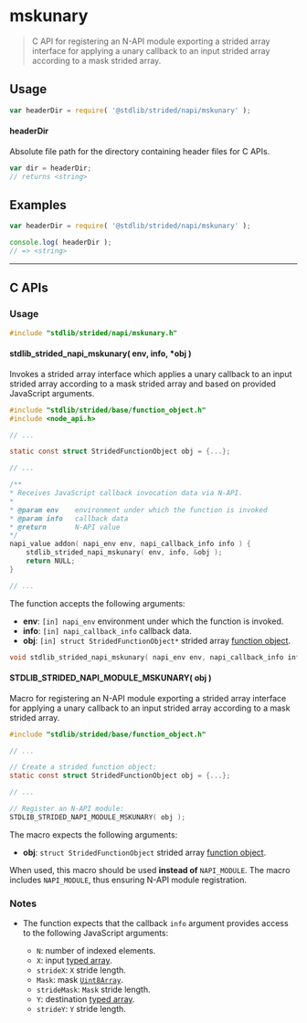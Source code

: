 <!--

@license Apache-2.0

Copyright (c) 2020 The Stdlib Authors.

Licensed under the Apache License, Version 2.0 (the "License");
you may not use this file except in compliance with the License.
You may obtain a copy of the License at

   http://www.apache.org/licenses/LICENSE-2.0

Unless required by applicable law or agreed to in writing, software
distributed under the License is distributed on an "AS IS" BASIS,
WITHOUT WARRANTIES OR CONDITIONS OF ANY KIND, either express or implied.
See the License for the specific language governing permissions and
limitations under the License.

-->

# mskunary

> C API for registering an N-API module exporting a strided array interface for applying a unary callback to an input strided array according to a mask strided array.

<!-- Section to include introductory text. Make sure to keep an empty line after the intro `section` element and another before the `/section` close. -->

<section class="intro">

</section>

<!-- /.intro -->

<!-- Package usage documentation. -->

<section class="usage">

## Usage

```javascript
var headerDir = require( '@stdlib/strided/napi/mskunary' );
```

#### headerDir

Absolute file path for the directory containing header files for C APIs.

```javascript
var dir = headerDir;
// returns <string>
```

</section>

<!-- /.usage -->

<!-- Package usage notes. Make sure to keep an empty line after the `section` element and another before the `/section` close. -->

<section class="notes">

</section>

<!-- /.notes -->

<!-- Package usage examples. -->

<section class="examples">

## Examples

```javascript
var headerDir = require( '@stdlib/strided/napi/mskunary' );

console.log( headerDir );
// => <string>
```

</section>

<!-- /.examples -->

<!-- C interface documentation. -->

* * *

<section class="c">

## C APIs

<!-- Section to include introductory text. Make sure to keep an empty line after the intro `section` element and another before the `/section` close. -->

<section class="intro">

</section>

<!-- /.intro -->

<!-- C usage documentation. -->

<section class="usage">

### Usage

```c
#include "stdlib/strided/napi/mskunary.h"
```

#### stdlib_strided_napi_mskunary( env, info, \*obj )

Invokes a strided array interface which applies a unary callback to an input strided array according to a mask strided array and based on provided JavaScript arguments.

```c
#include "stdlib/strided/base/function_object.h"
#include <node_api.h>

// ...

static const struct StridedFunctionObject obj = {...};

// ...

/**
* Receives JavaScript callback invocation data via N-API.
*
* @param env    environment under which the function is invoked
* @param info   callback data
* @return       N-API value
*/
napi_value addon( napi_env env, napi_callback_info info ) {
    stdlib_strided_napi_mskunary( env, info, &obj );
    return NULL;
}

// ...
```

The function accepts the following arguments:

-   **env**: `[in] napi_env` environment under which the function is invoked.
-   **info**: `[in] napi_callback_info` callback data.
-   **obj**: `[in] struct StridedFunctionObject*` strided array [function object][@stdlib/strided/base/function-object].

```c
void stdlib_strided_napi_mskunary( napi_env env, napi_callback_info info, const struct StridedFunctionObject *obj );
```

#### STDLIB_STRIDED_NAPI_MODULE_MSKUNARY( obj )

Macro for registering an N-API module exporting a strided array interface for applying a unary callback to an input strided array according to a mask strided array.

```c
#include "stdlib/strided/base/function_object.h"

// ...

// Create a strided function object:
static const struct StridedFunctionObject obj = {...};

// ...

// Register an N-API module:
STDLIB_STRIDED_NAPI_MODULE_MSKUNARY( obj );
```

The macro expects the following arguments:

-   **obj**: `struct StridedFunctionObject` strided array [function object][@stdlib/strided/base/function-object].

When used, this macro should be used **instead of** `NAPI_MODULE`. The macro includes `NAPI_MODULE`, thus ensuring N-API module registration.

</section>

<!-- /.usage -->

<!-- C API usage notes. Make sure to keep an empty line after the `section` element and another before the `/section` close. -->

<section class="notes">

### Notes

-   The function expects that the callback `info` argument provides access to the following JavaScript arguments:

    -   `N`: number of indexed elements.
    -   `X`: input [typed array][mdn-typed-array].
    -   `strideX`: `X` stride length.
    -   `Mask`: mask [`Uint8Array`][@stdlib/array/uint8].
    -   `strideMask`: `Mask` stride length.
    -   `Y`: destination [typed array][mdn-typed-array].
    -   `strideY`: `Y` stride length.

</section>

<!-- /.notes -->

<!-- C API usage examples. -->

<section class="examples">

</section>

<!-- /.examples -->

</section>

<!-- /.c -->

<!-- Section to include cited references. If references are included, add a horizontal rule *before* the section. Make sure to keep an empty line after the `section` element and another before the `/section` close. -->

<section class="references">

</section>

<!-- /.references -->

<!-- Section for all links. Make sure to keep an empty line after the `section` element and another before the `/section` close. -->

<section class="links">

[mdn-typed-array]: https://developer.mozilla.org/en-US/docs/Web/JavaScript/Reference/Global_Objects/TypedArray

[@stdlib/strided/base/function-object]: https://github.com/stdlib-js/strided/tree/main/base/function-object

[@stdlib/array/uint8]: https://github.com/stdlib-js/array-uint8

</section>

<!-- /.links -->
